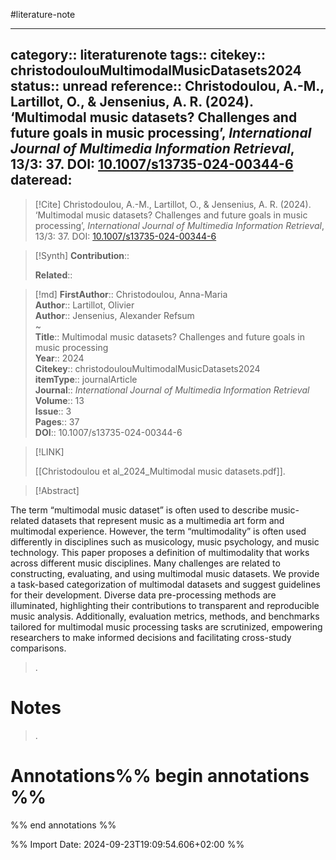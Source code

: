 #literature-note 

---
category:: literaturenote
tags:: 
citekey:: christodoulouMultimodalMusicDatasets2024
status:: unread
reference:: Christodoulou, A.-M., Lartillot, O., & Jensenius, A. R. (2024). ‘Multimodal music datasets? Challenges and future goals in music processing’, _International Journal of Multimedia Information Retrieval_, 13/3: 37. DOI: [10.1007/s13735-024-00344-6](https://doi.org/10.1007/s13735-024-00344-6)
dateread:
---

> [!Cite]
> Christodoulou, A.-M., Lartillot, O., & Jensenius, A. R. (2024). ‘Multimodal music datasets? Challenges and future goals in music processing’, _International Journal of Multimedia Information Retrieval_, 13/3: 37. DOI: [10.1007/s13735-024-00344-6](https://doi.org/10.1007/s13735-024-00344-6)

>[!Synth]
>**Contribution**:: 
>
>**Related**:: 
>

>[!md]
> **FirstAuthor**:: Christodoulou, Anna-Maria  
> **Author**:: Lartillot, Olivier  
> **Author**:: Jensenius, Alexander Refsum  
~    
> **Title**:: Multimodal music datasets? Challenges and future goals in music processing  
> **Year**:: 2024   
> **Citekey**:: christodoulouMultimodalMusicDatasets2024  
> **itemType**:: journalArticle  
> **Journal**:: *International Journal of Multimedia Information Retrieval*  
> **Volume**:: 13  
> **Issue**:: 3   
> **Pages**:: 37  
> **DOI**:: 10.1007/s13735-024-00344-6    

> [!LINK] 
>
> [[Christodoulou et al_2024_Multimodal music datasets.pdf]].

> [!Abstract]
>
The term “multimodal music dataset” is often used to describe music-related datasets that represent music as a multimedia art form and multimodal experience. However, the term “multimodality” is often used differently in disciplines such as musicology, music psychology, and music technology. This paper proposes a definition of multimodality that works across different music disciplines. Many challenges are related to constructing, evaluating, and using multimodal music datasets. We provide a task-based categorization of multimodal datasets and suggest guidelines for their development. Diverse data pre-processing methods are illuminated, highlighting their contributions to transparent and reproducible music analysis. Additionally, evaluation metrics, methods, and benchmarks tailored for multimodal music processing tasks are scrutinized, empowering researchers to make informed decisions and facilitating cross-study comparisons.
>.
> 
# Notes
>.


# Annotations%% begin annotations %%


%% end annotations %%

%% Import Date: 2024-09-23T19:09:54.606+02:00 %%
